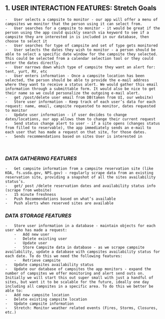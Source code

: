 ## 1. USER INTERACTION FEATURES: Stretch Goals 
	-	User selects a campsite to monitor - our app will offer a menu of campsites we monitor that the person using it can select from. 
	-	User searches for a campsite to monitor - it would be great if the person using the app could quickly search via keyword to see if a campsite they are interested in is included in our database, then choose to select it 
	-	User searches for type of campsite and set of type gets monitored 
	-	User selects the dates they wish to monitor - a person should be able to select a specific date window for the campsite they selected. This could be selected from a calendar selection tool or they could enter the dates directly. 
	-	User narrows down which type of campsite they want an alert for: tent, yurt, RV, etc 
	-	User enters information - Once a campsite location has been selected, the person should be able to provide the e-mail address where they want to receive a status alert. We would gather this email information through a submittable form. It would also be nice to get their name so we could personalize the outgoing e-mail alert. 
	-	get /post/delete user email from DB(taken from UI, our website)
	-	Store user information - Keep track of each user’s data for each request: name, email, campsite requested to monitor, dates requested to monitor 
	-	Update user information - if user decides to change dates/locations, our app allows them to change their current request 
	-	Send status change alert to user - if a site opens (changes status from filled to reservable), the app immediately sends an e-mail to each user that has made a request on that site, for those dates. 
	-	Sends recommendations based on sites User is interested in 
 
 
### ***DATA GATHERING FEATURES*** 
	-	Get campsite information from a campsite reservation site (like KOA, fs.usda.gov, NPS.gov) - regularly scrape data from an existing reservation site, providing a snapshot of all the sites availability status’s. 
	-	get/ post /delete reservation dates and availability status info (scrape from website) 
	-	15 minute freshness 
	-	Push Recommendations based on what’s available 
	-	Push alerts when reserved sites are available
### ***DATA STORAGE FEATURES***
	-	Store user information in a database - maintain objects for each user who has made a request:
		-	Add new user 
		-	Delete existing user
		-	Update user
		-	Store Campsite data in database - as we scrape campsite availability, update a database with campsites availability status for each date. To do this we need the following features:
		-	Retrieve campsite
	-	Update campsites availability status 
	-	Update our database of campsites the app monitors - expand the number of campsites we offer monitoring and alert send outs on. Initially we will start this out super small with just a handful of sites, but want it to be scalable for the future, ideally one day including all campsites in a specific area. To do this we better be able to:
	-	Add new campsite location
	-	Delete existing campsite location
	-	Update campsite information
	-	Stretch: Monitor weather related events (Fires, Storms, Closures, etc.)
